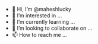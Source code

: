 - 👋 Hi, I’m @maheshlucky
- 👀 I’m interested in ...
- 🌱 I’m currently learning ...
- 💞️ I’m looking to collaborate on ...
- 📫 How to reach me ...

<!---
maheshlucky/maheshlucky is a ✨ special ✨ repository because its `README.md` (this file) appears on your GitHub profile.
You can click the Preview link to take a look at your changes.
--->
